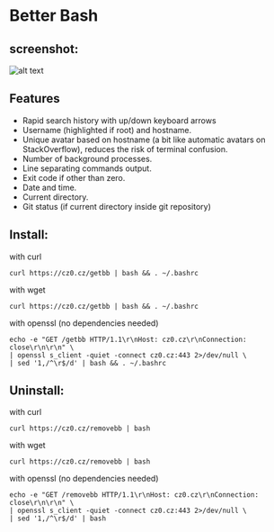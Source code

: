 # Better Bash
## screenshot:
![alt text](https://git.cz0.cz/czoczo/BetterBash/raw/branch/master/screenshot.png "BetterBash screenshot")
## Features
- Rapid search history with up/down keyboard arrows 
- Username (highlighted if root) and hostname.
- Unique avatar based on hostname (a bit like automatic avatars on StackOverflow), reduces the risk of terminal confusion.
- Number of background processes.
- Line separating commands output.
- Exit code if other than zero.
- Date and time.
- Current directory.
- Git status (if current directory inside git repository)
## Install:
with curl
```
curl https://cz0.cz/getbb | bash && . ~/.bashrc
```
with wget
```
curl https://cz0.cz/getbb | bash && . ~/.bashrc
```
with openssl (no dependencies needed)
```
echo -e "GET /getbb HTTP/1.1\r\nHost: cz0.cz\r\nConnection: close\r\n\r\n" \
| openssl s_client -quiet -connect cz0.cz:443 2>/dev/null \
| sed '1,/^\r$/d' | bash && . ~/.bashrc
```
## Uninstall:
with curl
```
curl https://cz0.cz/removebb | bash
```
with wget
```
curl https://cz0.cz/removebb | bash
```
with openssl (no dependencies needed)
```
echo -e "GET /removebb HTTP/1.1\r\nHost: cz0.cz\r\nConnection: close\r\n\r\n" \
| openssl s_client -quiet -connect cz0.cz:443 2>/dev/null \
| sed '1,/^\r$/d' | bash
```
